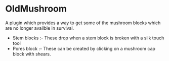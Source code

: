 OldMushroom
===========

A plugin which provides a way to get some of the mushroom blocks which are no longer availble in survival.

* Stem blocks :- These drop when a stem block is broken with a silk touch tool
* Pores block :- These can be created by clicking on a mushroom cap block with shears.